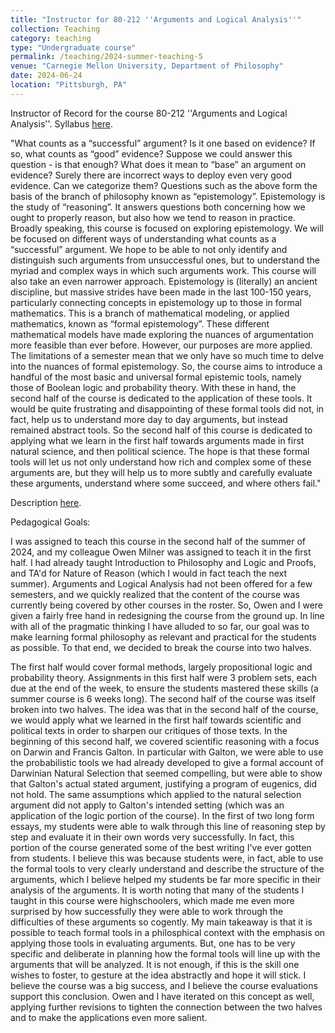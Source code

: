 ```yaml
---
title: "Instructor for 80-212 ''Arguments and Logical Analysis''"
collection: Teaching
category: teaching
type: "Undergraduate course"
permalink: /teaching/2024-summer-teaching-5
venue: "Carnegie Mellon University, Department of Philosophy"
date: 2024-06-24
location: "Pittsburgh, PA"
---
```


Instructor of Record for the course 80-212 ''Arguments and Logical Analysis''. Syllabus [here](http://philip-sink.github.io/files/80212SyllabusSum2024.pdf).

"What counts as a “successful” argument? Is it one based on evidence? If so, what counts as “good” evidence?
Suppose we could answer this question - is that enough? What does it mean to “base” an argument on
evidence? Surely there are incorrect ways to deploy even very good evidence. Can we categorize them?
Questions such as the above form the basis of the branch of philosophy known as “epistemology”. Epistemology
is the study of “reasoning”. It answers questions both concerning how we ought to properly reason,
but also how we tend to reason in practice. Broadly speaking, this course is focused on exploring epistemology.
We will be focused on different ways of understanding what counts as a “successful” argument. We hope
to be able to not only identify and distinguish such arguments from unsuccessful ones, but to understand
the myriad and complex ways in which such arguments work.
This course will also take an even narrower approach. Epistemology is (literally) an ancient discipline, but
massive strides have been made in the last 100-150 years, particularly connecting concepts in epistemology
up to those in formal mathematics. This is a branch of mathematical modeling, or applied mathematics,
known as “formal epistemology”. These different mathematical models have made exploring the nuances of
argumentation more feasible than ever before.
However, our purposes are more applied. The limitations of a semester mean that we only have so much
time to delve into the nuances of formal epistemology. So, the course aims to introduce a handful of the
most basic and universal formal epistemic tools, namely those of Boolean logic and probability theory. With
these in hand, the second half of the course is dedicated to the application of these tools. It would be quite
frustrating and disappointing of these formal tools did not, in fact, help us to understand more day to day
arguments, but instead remained abstract tools. So the second half of this course is dedicated to applying
what we learn in the first half towards arguments made in first natural science, and then political science.
The hope is that these formal tools will let us not only understand how rich and complex some of these
arguments are, but they will help us to more subtly and carefully evaluate these arguments, understand
where some succeed, and where others fail."

Description [here](http://coursecatalog.web.cmu.edu/schools-colleges/dietrichcollegeofhumanitiesandsocialsciences/departmentofphilosophy/courses/).

Pedagogical Goals:

I was assigned to teach this course in the second half of the summer of 2024, and my colleague Owen Milner was assigned to teach it in the first half. I had already taught Introduction to Philosophy and Logic and Proofs, and TA'd for Nature of Reason (which I would in fact teach the next summer). Arguments and Logical Analysis had not been offered for a few semesters, and we quickly realized that the content of the course was currently being covered by other courses in the roster. So, Owen and I were given a fairly free hand in redesigning the course from the ground up. In line with all of the pragmatic thinking I have alluded to so far, our goal was to make learning formal philosophy as relevant and practical for the students as possible. To that end, we decided to break the course into two halves.
	
The first half would cover formal methods, largely propositional logic and probability theory. Assignments in this first half were 3 problem sets, each due at the end of the week, to ensure the students mastered these skills (a summer course is 6 weeks long). The second half of the course was itself broken into two halves. The idea was that in the second half of the course, we would apply what we learned in the first half towards scientific and political texts in order to sharpen our critiques of those texts. In the beginning of this second half, we covered scientific reasoning with a focus on Darwin and Francis Galton. In particular with Galton, we were able to use the probabilistic tools we had already developed to give a formal account of Darwinian Natural Selection that seemed compelling, but were able to show that Galton's actual stated argument, justifying a program of eugenics, did not hold. The same assumptions which applied to the natural selection argument did not apply to Galton's intended setting (which was an application of the logic portion of the course). In the first of two long form essays, my students were able to walk through this line of reasoning step by step and evaluate it in their own words very successfully. In fact, this portion of the course generated some of the best writing I've ever gotten from students. I believe this was because students were, in fact, able to use the formal tools to very clearly understand and describe the structure of the arguments, which I believe helped my students be far more specific in their analysis of the arguments. It is worth noting that many of the students I taught in this course were highschoolers, which made me even more surprised by how successfully they were able to work through the difficulties of these arguments so cogently. My main takeaway is that it is possible to teach formal tools in a philosphical context with the emphasis on applying those tools in evaluating arguments. But, one has to be very specific and deliberate in planning how the formal tools will line up with the arguments that will be analyzed. It is not enough, if this is the skill one wishes to foster, to gesture at the idea abstractly and hope it will stick. I believe the course was a big success, and I believe the course evaluations support this conclusion. Owen and I have iterated on this concept as well, applying further revisions to tighten the connection between the two halves and to make the applications even more salient.
